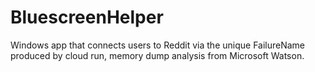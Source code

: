 # BluescreenHelper
Windows app that connects users to Reddit via the unique FailureName produced by cloud run, memory dump analysis from Microsoft Watson.
